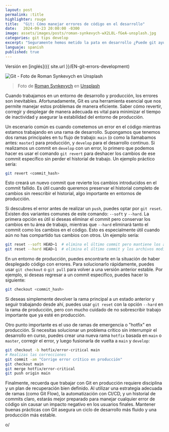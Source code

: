 ```yaml
---
layout: post
permalink: :title
highlighter: rouge
title:  "Git: Cómo manejar errores de código en el desarrollo"
date:   2024-09-23 20:00:00 -0300
image: assets/images/posts/roman-synkevych-wX2L8L-fGeA-unsplash.jpg
categories: git tips develop
excerpt: "Seguramente hemos metido la pata en desarrollo ¿Puede git ayudarnos en ese caso?"
languaje: spanish
published: true
---
```

Versión en [inglés]({{ site.url }}/EN-git-errors-development)

![Git - Foto de Roman Synkevych en Unsplash](http://localhost:4000/assets/images/posts/roman-synkevych-wX2L8L-fGeA-unsplash.jpg)
> Foto de <a 
> href="https://unsplash.com/es/@synkevych?utm_content=creditCopyText&utm_medium=referral&utm_source=unsplash">Roman Synkevych</a> en <a 
> href="https://unsplash.com/es/fotos/pinguino-de-juguete-blanco-y-negro-wX2L8L-fGeA?utm_content=creditCopyText&utm_medium=referral&utm_source=unsplash">Unsplash</a>

Cuando trabajamos en un entorno de desarrollo y producción, los errores son inevitables. Afortunadamente, Git es una herramienta esencial que nos permite manejar estos problemas de manera eficiente. Saber cómo revertir, corregir y desplegar de manera adecuada es vital para minimizar el tiempo de inactividad y asegurar la estabilidad del entorno de producción.

Un escenario común es cuando cometemos un error en el código mientras estamos trabajando en una rama de desarrollo. Supongamos que tenemos dos ramas principales en tu flujo de trabajo: `main` (o como la llamabamos antes: `master`) para producción, y `develop` para el desarrollo continuo. Si realizamos un commit en `develop` con un error, lo primero que podemos hacer es usar el comando `git revert` para deshacer los cambios de ese commit específico sin perder el historial de trabajo. Un ejemplo práctico sería:

```bash
git revert <commit_hash>
```

Esto creará un nuevo commit que revierte los cambios introducidos en el commit fallido. Es útil cuando queremos preservar el historial completo de cambios sin reescribir el historial, algo importante en entornos de producción.

Si descubres el error antes de realizar un `push`, puedes optar por `git reset`. Existen dos variantes comunes de este comando: `--soft` y `--hard`. La primera opción es útil si deseas eliminar el commit pero conservar los cambios en tu área de trabajo, mientras que `--hard` eliminará tanto el commit como los cambios en el código. Esto es especialmente útil cuando aún no has compartido tus cambios con otros. Un ejemplo sería:
  
```bash
git reset --soft HEAD~1  # elimina el último commit pero mantiene los archivos modificados
git reset --hard HEAD~1  # elimina el último commit y los archivos modificados
```
En un entorno de producción, puedes encontrarte en la situación de haber desplegado código con errores. Para solucionarlo rápidamente, puedes usar `git checkout` o `git pull` para volver a una versión anterior estable. Por ejemplo, si deseas regresar a un commit específico, puedes hacer lo siguiente:

```bash
git checkout <commit_hash>
```

Si deseas simplemente devolver la rama principal a un estado anterior y seguir trabajando desde ahí, puedes usar `git reset` con la opción `--hard` en la rama de producción, pero con mucho cuidado de no sobrescribir trabajo importante que ya esté en producción.

Otro punto importante es el uso de ramas de emergencia o "hotfix" en producción. Si necesitas solucionar un problema crítico sin interrumpir el desarrollo en curso, puedes crear una nueva rama `hotfix` basada en `main` o `master`, corregir el error, y luego fusionarla de vuelta a `main` y `develop`:

```bash
git checkout -b hotfix/error-critical main
# Realizas las correcciones
git commit -am "Corrige error crítico en producción"
git checkout main
git merge hotfix/error-critical
git push origin main
```

Finalmente, recuerda que trabajar con Git en producción requiere disciplina y un plan de recuperación bien definido. Al utilizar una estrategia adecuada de ramas (como Git Flow), la automatización con CI/CD, y un historial de commits claro, estarás mejor preparado para manejar cualquier error de código sin causar un impacto negativo en los usuarios finales. Mantener buenas prácticas con Git asegura un ciclo de desarrollo más fluido y una producción más estable.

o/